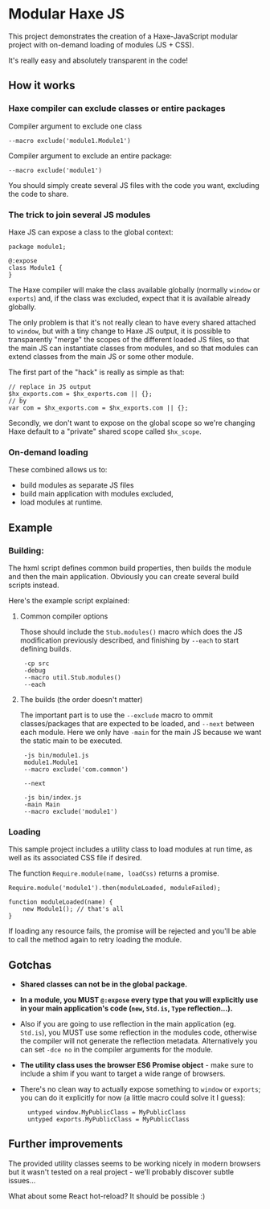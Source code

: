 # Modular Haxe JS

This project demonstrates the creation of a Haxe-JavaScript modular project with on-demand 
loading of modules (JS + CSS).

It's really easy and absolutely transparent in the code!

## How it works

### Haxe compiler can exclude classes or entire packages

Compiler argument to exclude one class

	--macro exclude('module1.Module1')

Compiler argument to exclude an entire package:

	--macro exclude('module1')

You should simply create several JS files with the code you want, excluding the code to share.

### The trick to join several JS modules

Haxe JS can expose a class to the global context:

    package module1;

    @:expose
	class Module1 {
	}

The Haxe compiler will make the class available globally (normally `window` or `exports`) and,
if the class was excluded, expect that it is available already globally.

The only problem is that it's not really clean to have every shared attached to `window`,
but with a tiny change to Haxe JS output, it is possible to transparently "merge" the scopes 
of the different loaded JS files, so that the main JS can instantiate classes from modules, and 
so that modules can extend classes from the main JS or some other module.

The first part of the "hack" is really as simple as that:
	
	// replace in JS output
	$hx_exports.com = $hx_exports.com || {};
	// by
	var com = $hx_exports.com = $hx_exports.com || {};

Secondly, we don't want to expose on the global scope so we're changing Haxe default to a
"private" shared scope called `$hx_scope`. 

### On-demand loading

These combined allows us to:

- build modules as separate JS files
- build main application with modules excluded, 
- load modules at runtime.

## Example

### Building:

The hxml script defines common build properties, then builds the module and then the main application.
Obviously you can create several build scripts instead.

Here's the example script explained:

1. Common compiler options

	Those should include the `Stub.modules()` macro which does the JS modification previously
	described, and finishing by `--each` to start defining builds. 

		-cp src
		-debug
		--macro util.Stub.modules()
		--each

2. The builds (the order doesn't matter)

	The important part is to use the `--exclude` macro to ommit classes/packages that are 
	expected to be loaded, and `--next` between each module. Here we only have `-main` for the 
	main JS because we want the static main to be executed.  

		-js bin/module1.js
		module1.Module1
		--macro exclude('com.common')

		--next
	
		-js bin/index.js
		-main Main
		--macro exclude('module1')

### Loading

This sample project includes a utility class to load modules at run time, as well as its associated 
CSS file if desired.

The function `Require.module(name, loadCss)` returns a promise.

	Require.module('module1').then(moduleLoaded, moduleFailed);

	function moduleLoaded(name) {
		new Module1(); // that's all
    }

If loading any resource fails, the promise will be rejected and you'll be able to call the method
again to retry loading the module.

## Gotchas

- **Shared classes can not be in the global package.**

- **In a module, you MUST `@:expose` every type that you will explicitly use in your main
application's code (`new`, `Std.is`, `Type` reflection...).**

- Also if you are going to use reflection in the main application (eg. `Std.is`), you MUST use some
reflection in the modules code, otherwise the compiler will not generate the reflection metadata.
Alternatively you can set `-dce no` in the compiler arguments for the module.

- **The utility class uses the browser ES6 Promise object** - make sure to include a shim if you want to 
target a wide range of browsers.

- There's no clean way to actually expose something to `window` or `exports`; you can do it 
explicitly for now (a little macro could solve it I guess): 

	    untyped window.MyPublicClass = MyPublicClass
	    untyped exports.MyPublicClass = MyPublicClass

## Further improvements

The provided utility classes seems to be working nicely in modern browsers but it wasn't tested on a
real project - we'll probably discover subtle issues...

What about some React hot-reload? It should be possible :)
